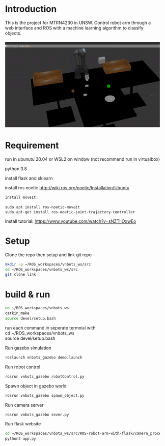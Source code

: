 # Introduction
This is the project for MTRN4230 in UNSW. Control robot arm through a web interface and ROS with a machine learning algorithm to classify objects. 

![grab-landing-page](https://github.com/joenguyen0109/ROS-robot-arm-with-flask/blob/main/gif.gif)
# Requirement 
run in ubunutu 20.04 or WSL2 on window
(not recommend run in virtualbox)

python 3.8

install flask and sklearn

install ros noetic http://wiki.ros.org/noetic/Installation/Ubuntu

	install moveIt:

	sudo apt install ros-noetic-moveit
	sudo apt-get install ros-noetic-joint-trajectory-controller

Install tutorial: https://www.youtube.com/watch?v=sNZTlIOxwEo

# Setup 
Clone the repo then setup and link git repo
```bash
mkdir -p ~/ROS_workspaces/vnbots_ws/src
cd ~/ROS_workspaces/vnbots_ws/src
git clone link
```

# build & run
```bash
cd ~/ROS_workspaces/vnbots_ws
catkin_make
source devel/setup.bash
```
run each command in seperate termnial with  
cd ~/ROS_workspaces/vnbots_ws  
source devel/setup.bash  



Run gazebo simulation
```bash
roslaunch vnbots_gazebo demo.launch
```
Run robot control
```bash
rosrun vnbots_gazebo robotControl.py
```
Spawn object in gazebo world
```bash
rosrun vnbots_gazebo spawn_object.py
```
Run camera server
```bash
rosrun vnbots_gazebo sever.py
```
Run flask website
```bash
cd ~/ROS_workspaces/vnbots_ws/src/ROS-robot-arm-with-flask/camera_processing
python3 app.py 
```
